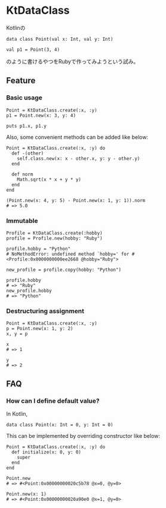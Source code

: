 # KtDataClass

Kotlinの

```
data class Point(val x: Int, val y: Int)

val p1 = Point(3, 4)
```

のように書けるやつをRubyで作ってみようという試み。

## Feature

### Basic usage

```
Point = KtDataClass.create(:x, :y)
p1 = Point.new(x: 3, y: 4)

puts p1.x, p1.y
```

Also, some convenient methods can be added like below:

```
Point = KtDataClass.create(:x, :y) do
  def -(other)
    self.class.new(x: x - other.x, y: y - other.y)
  end

  def norm
    Math.sqrt(x * x + y * y)
  end
end

(Point.new(x: 4, y: 5) - Point.new(x: 1, y: 1)).norm
# => 5.0
```

### Immutable

```
Profile = KtDataClass.create(:hobby)
profile = Profile.new(hobby: "Ruby")

profile.hobby = "Python"
# NoMethodError: undefined method `hobby=' for #<Profile:0x0000000000ee2668 @hobby="Ruby">

new_profile = profile.copy(hobby: "Python")

profile.hobby
# => "Ruby"
new_profile.hobby
# => "Python"
```

### Destructuring assignment

```
Point = KtDataClass.create(:x, :y)
p = Point.new(x: 1, y: 2)
x, y = p

x
# => 1

y
# => 2
```

## FAQ

### How can I define default value?

In Kotlin,

```
data class Point(x: Int = 0, y: Int = 0)
```

This can be implemented by overriding constructor like below:

```
Point = KtDataClass.create(:x, :y) do
  def initialize(x: 0, y: 0)
    super
  end
end

Point.new
# => #<Point:0x00000000020c5b78 @x=0, @y=0>

Point.new(x: 1)
# => #<Point:0x00000000020a90e0 @x=1, @y=0>
```

